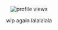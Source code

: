 <div align=center>
	
![profile views](https://komarev.com/ghpvc/?username=piggeonna&style=flat-square&label=cool+people&color=396060)

wip again lalalalala
